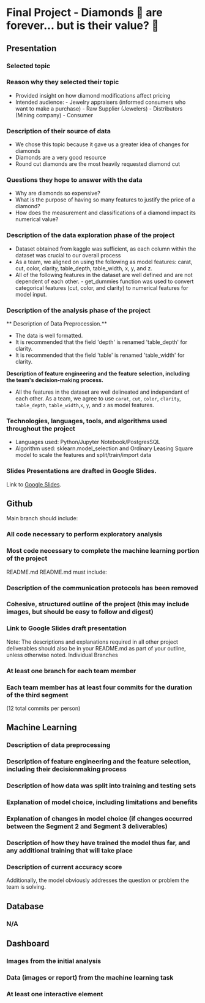 # Final Project - Diamonds 💎 are forever... but is their value? 🧐

## Presentation

### Selected topic
### Reason why they selected their topic
  -  Provided insight on how diamond modifications affect pricing
  -  Intended audience:
    - Jewelry appraisers (informed consumers who want to make a purchase)
    - Raw Supplier (Jewelers)
    - Distributors (Mining company)
    - Consumer

### Description of their source of data
  - We chose this topic because it gave us a greater idea of changes for diamonds
  - Diamonds are a very good resource
  - Round cut diamonds are the most heavily requested diamond cut

### Questions they hope to answer with the data
  - Why are diamonds so expensive?
  - What is the purpose of having so many features to justify the price of a diamond?
  - How does the measurement and classifications of a diamond impact its numerical value?

### Description of the data exploration phase of the project
  - Dataset obtained from kaggle was sufficient, as each column within the dataset was crucial to our overall process
  - As a team, we aligned on using the following as model features: carat, cut, color, clarity, table_depth, table_width, x, y, and z. 
  - All of the following features in the dataset are well defined and are not dependent of each other. - get_dummies function was used to convert categorical features (cut, color, and clarity) to numerical features for model input.

### Description of the analysis phase of the project
  ** Description of Data Preprocession.** 
  - The data is well formatted. 
  - It is recommended that the field 'depth' is renamed 'table_depth' for clarity.
  - It is recommended that the field 'table' is renamed 'table_width' for clarity.

  **Description of feature engineering and the feature selection, including the team's decision-making process.** 
  - All the features in the dataset are well delineated and independant of each other. As a team, we agree to use `carat`, `cut`, `color`, `clarity`, `table_depth`, `table_width`,`x`, `y`, and `z` as model features.

### Technologies, languages, tools, and algorithms used throughout the project
  - Languages used: Python/Jupyter Notebook/PostgresSQL
  - Algorithm used: sklearn.model_selection and Ordinary Leasing Square model to scale the features and split/train/import data

### Slides Presentations are drafted in Google Slides.
Link to [Google Slides](https://docs.google.com/presentation/d/1XJpQY-igD12Sf8y8fvGjSy90BnF5JdpsV4NLWPnvuMo/edit#slide=id.g17d5b46eb50_0_244).

## Github
Main branch should include:
### All code necessary to perform exploratory analysis
### Most code necessary to complete the machine learning portion of the project
README.md README.md must include:
### Description of the communication protocols has been removed
### Cohesive, structured outline of the project (this may include images, but should be easy to follow and digest)
### Link to Google Slides draft presentation

Note: The descriptions and explanations required in all other project deliverables should also be in your README.md as part of your outline, unless otherwise noted. Individual Branches
### At least one branch for each team member
### Each team member has at least four commits for the duration of the third segment
(12 total commits per person)

## Machine Learning
### Description of data preprocessing
### Description of feature engineering and the feature selection, including their decisionmaking process
### Description of how data was split into training and testing sets
### Explanation of model choice, including limitations and benefits
### Explanation of changes in model choice (if changes occurred between the Segment 2 and Segment 3 deliverables)
### Description of how they have trained the model thus far, and any additional training that will take place
### Description of current accuracy score
Additionally, the model obviously addresses the question or problem the team is solving.
## Database
### N/A

## Dashboard
### Images from the initial analysis
### Data (images or report) from the machine learning task
### At least one interactive element
